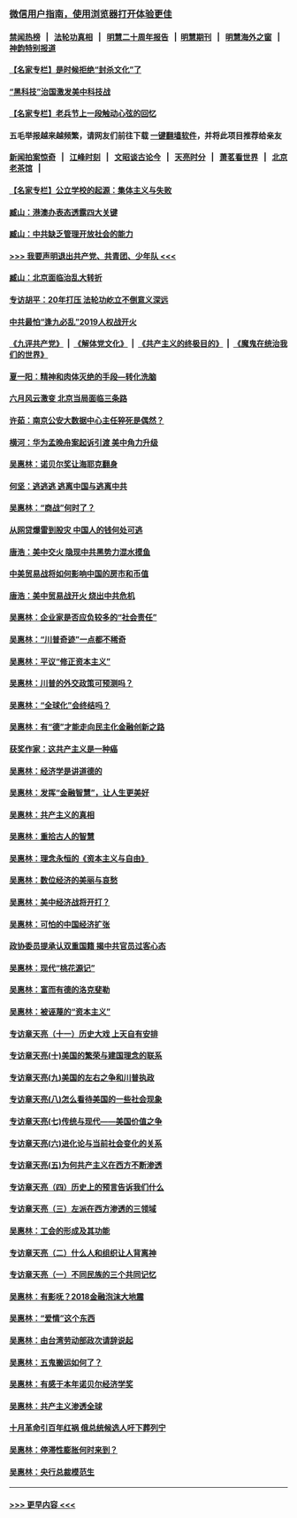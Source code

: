 ### [微信用户指南，使用浏览器打开体验更佳](https://github.com/gfw-breaker/banned-news1/blob/master/indexes/wechat-guide.md?t=0)
#### [禁闻热榜](热点新闻.md?t=0)  &nbsp;&nbsp;|&nbsp;&nbsp; [法轮功真相](https://github.com/gfw-breaker/truth/blob/master/README.md?t=0) &nbsp;&nbsp;|&nbsp;&nbsp; [明慧二十周年报告](https://github.com/gfw-breaker/mh-reports/blob/master/README.md?t=0) &nbsp;&nbsp;|&nbsp;&nbsp;[明慧期刊](https://github.com/gfw-breaker/mh-qikan) &nbsp;&nbsp;|&nbsp;&nbsp; [明慧海外之窗](https://github.com/gfw-breaker/mh-news/blob/master/README.md?t=0) &nbsp;&nbsp;|&nbsp;&nbsp; [神韵特别报道](https://github.com/gfw-breaker/mh-news/blob/master/shenyun.md?t=0)
#### [【名家专栏】是时候拒绝“封杀文化”了](../pages/nsc423/n11814093.md?t=02141811) 
#### [“黑科技”治国激发美中科技战](../pages/nsc423/n11638056.md?t=02141811) 
#### [【名家专栏】老兵节上一段触动心弦的回忆](../pages/nsc423/n11646016.md?t=02141811) 
#### 五毛举报越来越频繁，请网友们前往下载 [一键翻墙软件](https://github.com/gfw-breaker/ssr-accounts)，并将此项目推荐给亲友
#### [新闻拍案惊奇](https://github.com/gfw-breaker/banned-news1/blob/master/pages/link4.md) &nbsp;&nbsp;|&nbsp;&nbsp; [江峰时刻](https://github.com/gfw-breaker/banned-news1/blob/master/pages/link4.md) &nbsp;&nbsp;|&nbsp;&nbsp; [文昭谈古论今](https://github.com/gfw-breaker/banned-news1/blob/master/pages/link4.md) &nbsp;&nbsp;|&nbsp;&nbsp; [天亮时分](https://github.com/gfw-breaker/banned-news1/blob/master/pages/link4.md) &nbsp;&nbsp;|&nbsp;&nbsp; [萧茗看世界](https://github.com/gfw-breaker/banned-news1/blob/master/pages/link4.md) &nbsp;&nbsp;|&nbsp;&nbsp; [北京老茶馆](https://github.com/gfw-breaker/banned-news1/blob/master/pages/link4.md) &nbsp;&nbsp;|&nbsp;&nbsp; 
#### [【名家专栏】公立学校的起源：集体主义与失败](../pages/nsc423/n11601833.md?t=02141811) 
#### [臧山：港澳办表态透露四大关键](../pages/nsc423/n11421628.md?t=02141811) 
#### [臧山：中共缺乏管理开放社会的能力](../pages/nsc423/n11407457.md?t=02141811) 
#### [>>> 我要声明退出共产党、共青团、少年队 <<<](https://github.com/begood0513/goodnews/blob/master/quit/letter.md) 
#### [臧山：北京面临治乱大转折](../pages/nsc423/n11406895.md?t=02141811) 
#### [专访胡平：20年打压 法轮功屹立不倒意义深远](../pages/nsc423/n11398800.md?t=02141811) 
#### [中共最怕“逢九必乱”2019人权战开火](../pages/nsc423/n11385248.md?t=02141811) 
#### [《九评共产党》](https://github.com/begood0513/9ping.md/blob/master/README.md) &nbsp;|&nbsp; [《解体党文化》](../../../../jtdwh.md/blob/master/README.md)  &nbsp;|&nbsp; [《共产主义的终极目的》](../../../../gczydzjmd.md/blob/master/README.md) &nbsp;|&nbsp; [《魔鬼在统治我们的世界》](../../../../mgztzwmdsj.md/blob/master/README.md) 
#### [夏一阳：精神和肉体灭绝的手段—转化洗脑](../pages/nsc423/n11368250.md?t=02141811) 
#### [六月风云激变 北京当局面临三条路](../pages/nsc423/n11313668.md?t=02141811) 
#### [许茹：南京公安大数据中心主任猝死是偶然？](../pages/nsc423/n11064744.md?t=02141811) 
#### [横河：华为孟晚舟案起诉引渡 美中角力升级](../pages/nsc423/n11027230.md?t=02141811) 
#### [吴惠林：诺贝尔奖让海耶克翻身](../pages/nsc423/n10890049.md?t=02141811) 
#### [何坚：逃逃逃 逃离中国与逃离中共](../pages/nsc423/n10592891.md?t=02141811) 
#### [吴惠林：“商战”何时了？](../pages/nsc423/n10573558.md?t=02141811) 
#### [从网贷爆雷到股灾 中国人的钱何处可逃](../pages/nsc423/n10572800.md?t=02141811) 
#### [唐浩：美中交火 隐现中共黑势力混水摸鱼](../pages/nsc423/n10544040.md?t=02141811) 
#### [中美贸易战将如何影响中国的房市和币值](../pages/nsc423/n10543697.md?t=02141811) 
#### [唐浩：美中贸易战开火 烧出中共危机](../pages/nsc423/n10540126.md?t=02141811) 
#### [吴惠林：企业家是否应负较多的“社会责任”](../pages/nsc423/n10535022.md?t=02141811) 
#### [吴惠林：“川普奇迹”一点都不稀奇](../pages/nsc423/n10512808.md?t=02141811) 
#### [吴惠林：平议“修正资本主义”](../pages/nsc423/n10495724.md?t=02141811) 
#### [吴惠林：川普的外交政策可预测吗？](../pages/nsc423/n10462387.md?t=02141811) 
#### [吴惠林：“全球化”会终结吗？](../pages/nsc423/n10452838.md?t=02141811) 
#### [吴惠林：有“德”才能走向民主化金融创新之路](../pages/nsc423/n10432292.md?t=02141811) 
#### [获奖作家：这共产主义是一种癌](../pages/nsc423/n10431541.md?t=02141811) 
#### [吴惠林：经济学是讲道德的](../pages/nsc423/n10398014.md?t=02141811) 
#### [吴惠林：发挥“金融智慧”，让人生更美好](../pages/nsc423/n10375019.md?t=02141811) 
#### [吴惠林：共产主义的真相](../pages/nsc423/n10351394.md?t=02141811) 
#### [吴惠林：重拾古人的智慧](../pages/nsc423/n10337691.md?t=02141811) 
#### [吴惠林：理念永恒的《资本主义与自由》](../pages/nsc423/n10316274.md?t=02141811) 
#### [吴惠林：数位经济的美丽与哀愁](../pages/nsc423/n10292946.md?t=02141811) 
#### [吴惠林：美中经济战将开打？](../pages/nsc423/n10258825.md?t=02141811) 
#### [吴惠林：可怕的中国经济扩张](../pages/nsc423/n10219147.md?t=02141811) 
#### [政协委员提承认双重国籍 揭中共官员过客心态](../pages/nsc423/n10208809.md?t=02141811) 
#### [吴惠林：现代“桃花源记”](../pages/nsc423/n10185234.md?t=02141811) 
#### [吴惠林：富而有德的洛克斐勒](../pages/nsc423/n10142264.md?t=02141811) 
#### [吴惠林：被诬蔑的“资本主义”](../pages/nsc423/n10124816.md?t=02141811) 
#### [专访章天亮（十一）历史大戏 上天自有安排](../pages/nsc423/n10094905.md?t=02141811) 
#### [专访章天亮(十)美国的繁荣与建国理念的联系](../pages/nsc423/n10094899.md?t=02141811) 
#### [专访章天亮(九)美国的左右之争和川普执政](../pages/nsc423/n10094889.md?t=02141811) 
#### [专访章天亮(八)怎么看待美国的一些社会现象](../pages/nsc423/n10094857.md?t=02141811) 
#### [专访章天亮(七)传统与现代——美国价值之争](../pages/nsc423/n10093140.md?t=02141811) 
#### [专访章天亮(六)进化论与当前社会变化的关系](../pages/nsc423/n10092036.md?t=02141811) 
#### [专访章天亮(五)为何共产主义在西方不断渗透](../pages/nsc423/n10083620.md?t=02141811) 
#### [专访章天亮（四）历史上的预言告诉我们什么](../pages/nsc423/n10083606.md?t=02141811) 
#### [专访章天亮（三）左派在西方渗透的三领域](../pages/nsc423/n10081115.md?t=02141811) 
#### [吴惠林：工会的形成及其功能](../pages/nsc423/n10080633.md?t=02141811) 
#### [专访章天亮（二）什么人和组织让人背离神](../pages/nsc423/n10076637.md?t=02141811) 
#### [专访章天亮（一）不同民族的三个共同记忆](../pages/nsc423/n10074188.md?t=02141811) 
#### [吴惠林：有影呒？2018金融泡沫大地震](../pages/nsc423/n10040534.md?t=02141811) 
#### [吴惠林：“爱情”这个东西](../pages/nsc423/n10019423.md?t=02141811) 
#### [吴惠林：由台湾劳动部政次请辞说起](../pages/nsc423/n9979679.md?t=02141811) 
#### [吴惠林：五鬼搬运如何了？](../pages/nsc423/n9925338.md?t=02141811) 
#### [吴惠林：有感于本年诺贝尔经济学奖](../pages/nsc423/n9871883.md?t=02141811) 
#### [吴惠林：共产主义渗透全球](../pages/nsc423/n9812748.md?t=02141811) 
#### [十月革命引百年红祸 俄总统候选人吁下葬列宁](../pages/nsc423/n9810182.md?t=02141811) 
#### [吴惠林：停滞性膨胀何时来到？](../pages/nsc423/n9764136.md?t=02141811) 
#### [吴惠林：央行总裁模范生](../pages/nsc423/n9728134.md?t=02141811) 

----
#### [ >>> 更早内容 <<< ](../indexes/nsc423-earlier.md)
